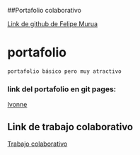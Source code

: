 
##Portafolio colaborativo 

<a href="https://github.com/Pipedesarrollador">Link de github de Felipe Murua</a>

# portafolio
`portafolio básico pero muy atractivo`
<br/>
### link del portafolio en git pages: 
<a href="https://github.com/ivonneandrea">Ivonne</a>

## Link de trabajo colaborativo

<a href="https://github.com/ivonneandrea/portafolio_ivonne">Trabajo colaborativo</a>



